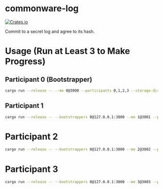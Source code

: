 # commonware-log

[![Crates.io](https://img.shields.io/crates/v/commonware-log.svg)](https://crates.io/crates/commonware-log)

Commit to a secret log and agree to its hash.

# Usage (Run at Least 3 to Make Progress)

## Participant 0 (Bootstrapper)

```bash
cargo run --release -- --me 0@3000 --participants 0,1,2,3 --storage-dir /tmp/log/0
```

## Participant 1

```bash
cargo run --release -- --bootstrappers 0@127.0.0.1:3000 --me 1@3001 --participants 0,1,2,3 --storage-dir /tmp/log/1
```

# Participant 2

```bash
cargo run --release -- --bootstrappers 0@127.0.0.1:3000 --me 2@3002 --participants 0,1,2,3 --storage-dir /tmp/log/2
```

# Participant 3

```bash
cargo run --release -- --bootstrappers 0@127.0.0.1:3000 --me 3@3003 --participants 0,1,2,3 --storage-dir /tmp/log/3
```